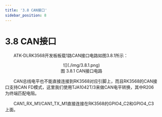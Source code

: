 ```yaml
---
title: '3.8 CAN接口'
sidebar_position: 8
---
```


# 3.8 CAN接口

&emsp;&emsp;ATK-DLRK3568开发板板载1路CAN接口电路如图3.8.1所示：

<center>
![](./img/3.8.1.png)<br />
图 3.8.1 CAN接口电路
</center>

&emsp;&emsp;CAN总线电平也不能直接连接到RK3568对应引脚上，而且RK3568的CAN接口支持CAN FD模式，这里我们使用TJA1042T/3来做CAN电平转换，其中R206为终端匹配电阻。

&emsp;&emsp;CAN1_RX_M1/CAN1_TX_M1直接连接在RK3568的GPIO4_C2和GPIO4_C3上面。


